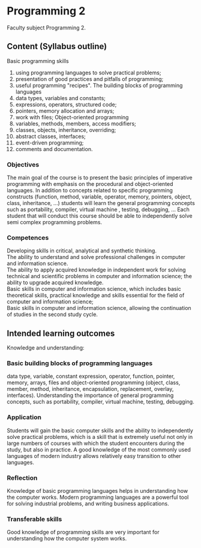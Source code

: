 # Programming 2
Faculty subject Programming 2.
## Content (Syllabus outline)
Basic programming skills  
1. using programming languages to solve practical
problems;
2. presentation of good practices and pitfalls of
programming;
3. useful programming "recipes".
The building blocks of programming languages  
1. data types, variables and constants;
2. expressions, operators, structured code;
3. pointers, memory allocation and arrays;
4. work with files;
Object-oriented programming  
1. variables, methods, members, access modifiers;
2. classes, objects, inheritance, overriding;
3. abstract classes, interfaces;
4. event-driven programming;
5. comments and documentation.
### Objectives
The main goal of the course is to present the basic
principles of imperative programming with emphasis on
the procedural and object-oriented languages. In
addition to concepts related to specific programming
constructs (function, method, variable, operator,
memory, pointers, object, class, inheritance, ...)
students will learn the general programming concepts
such as portability, compiler, virtual machine , testing,
debugging, ... Each student that will conduct this course
should be able to independently solve semi complex
programming problems.
### Competences
Developing skills in critical, analytical and synthetic
thinking.  
The ability to understand and solve professional
challenges in computer and information science.  
The ability to apply acquired knowledge in independent
work for solving technical and scientific problems in
computer and information science; the ability to
upgrade acquired knowledge.  
Basic skills in computer and information science, which
includes basic theoretical skills, practical knowledge and
skills essential for the field of computer and information
science;  
Basic skills in computer and information science,
allowing the continuation of studies in the second study
cycle.
## Intended learning outcomes
Knowledge and understanding:
### Basic building blocks of programming languages
data type, variable, constant expression, operator, function,
pointer, memory, arrays, files and object-oriented
programming (object, class, member, method,
inheritance, encapsulation, replacement, overlay,
interfaces). Understanding the importance of general
programming concepts, such as portability, compiler,
virtual machine, testing, debugging.
### Application
Students will gain the basic computer skills and the
ability to independently solve practical problems, which
is a skill that is extremely useful not only in large
numbers of courses with which the student encounters
during the study, but also in practice. A good knowledge
of the most commonly used languages of modern
industry allows relatively easy transition to other
languages.
### Reflection
Knowledge of basic programming languages helps in
understanding how the computer works. Modern
programming languages are a powerful tool for solving
industrial problems, and writing business applications.
### Transferable skills
Good knowledge of programming skills are very
important for understanding how the computer system
works.
